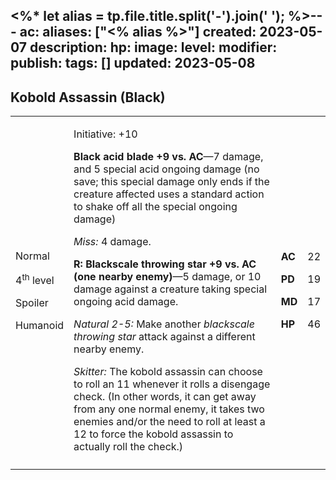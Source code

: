 <%* let alias = tp.file.title.split('-').join(' '); %>---
ac: 
aliases: ["<% alias %>"]
created: 2023-05-07
description: 
hp: 
image: 
level: 
modifier: 
publish: 
tags: []
updated: 2023-05-08
---

## Kobold Assassin (Black)

<table>
<colgroup>
<col style="width: 16%" />
<col style="width: 72%" />
<col style="width: 5%" />
<col style="width: 5%" />
</colgroup>
<tbody>
<tr class="odd">
<td><p>Normal</p>
<p>4<sup>th</sup> level</p>
<p>Spoiler</p>
<p>Humanoid</p></td>
<td><p>Initiative: +10</p>
<p><strong>Black acid blade +9 vs. AC</strong>—7 damage, and 5 special
acid ongoing damage (no save; this special damage only ends if the
creature affected uses a standard action to shake off all the special
ongoing damage)</p>
<p><em>Miss:</em> 4 damage.</p>
<p><strong>R: Blackscale throwing star +9 vs. AC (one nearby
enemy)</strong>—5 damage, or 10 damage against a creature taking special
ongoing acid damage.</p>
<p><em>Natural 2-5:</em> Make another <em>blackscale throwing star</em>
attack against a different nearby enemy.</p>
<p><em>Skitter:</em> The kobold assassin can choose to roll an 11
whenever it rolls a disengage check. (In other words, it can get away
from any one normal enemy, it takes two enemies and/or the need to roll
at least a 12 to force the kobold assassin to actually roll the
check.)</p></td>
<td><p><strong>AC</strong></p>
<p><strong>PD</strong></p>
<p><strong>MD</strong></p>
<p><strong>HP</strong></p></td>
<td><p>22</p>
<p>19</p>
<p>17</p>
<p>46</p></td>
</tr>
<tr class="even">
<td></td>
<td></td>
<td></td>
<td></td>
</tr>
</tbody>
</table>
